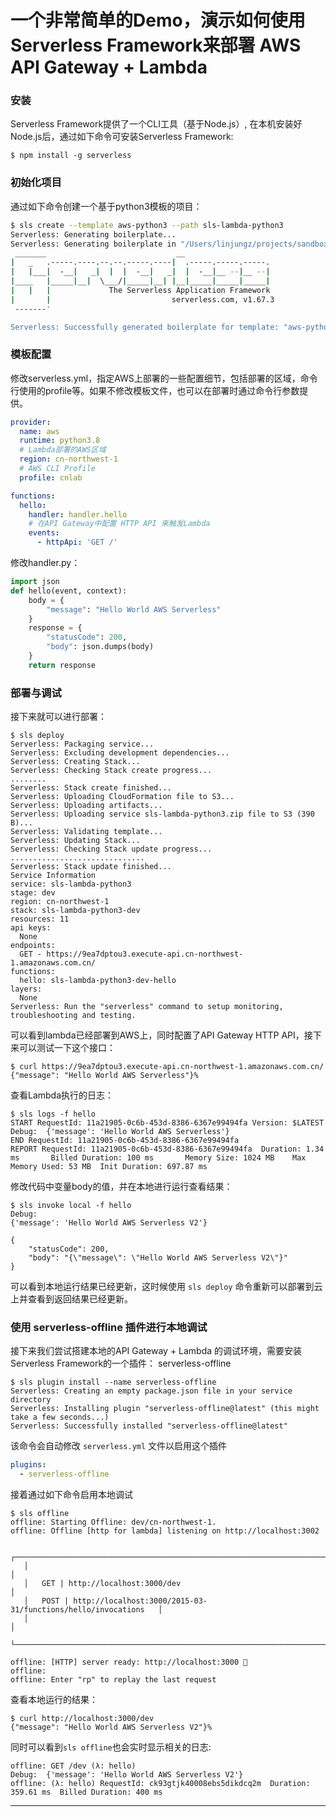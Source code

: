 # 一个非常简单的Demo，演示如何使用 Serverless Framework来部署 AWS API Gateway + Lambda


### 安装

Serverless Framework提供了一个CLI工具（基于Node.js）, 在本机安装好Node.js后，通过如下命令可安装Serverless Framework:

```console
$ npm install -g serverless
```

### 初始化项目

通过如下命令创建一个基于python3模板的项目：

```bash
$ sls create --template aws-python3 --path sls-lambda-python3 
Serverless: Generating boilerplate...
Serverless: Generating boilerplate in "/Users/linjungz/projects/sandbox/sls-lambda-demo/sls-lambda-python3"
 _______                             __
|   _   .-----.----.--.--.-----.----|  .-----.-----.-----.
|   |___|  -__|   _|  |  |  -__|   _|  |  -__|__ --|__ --|
|____   |_____|__|  \___/|_____|__| |__|_____|_____|_____|
|   |   |             The Serverless Application Framework
|       |                           serverless.com, v1.67.3
 -------'

Serverless: Successfully generated boilerplate for template: "aws-python3"
```

### 模板配置

修改serverless.yml，指定AWS上部署的一些配置细节，包括部署的区域，命令行使用的profile等。如果不修改模板文件，也可以在部署时通过命令行参数提供。


```yaml
provider:
  name: aws
  runtime: python3.8
  # Lambda部署的AWS区域
  region: cn-northwest-1
  # AWS CLI Profile
  profile: cnlab
```

```yaml
functions:
  hello:
    handler: handler.hello
    # 在API Gateway中配置 HTTP API 来触发Lambda
    events:
      - httpApi: 'GET /'
```


修改handler.py：

```python
import json
def hello(event, context):
    body = {
        "message": "Hello World AWS Serverless"
    }
    response = {
        "statusCode": 200,
        "body": json.dumps(body)
    }
    return response
```

### 部署与调试

接下来就可以进行部署：

```console
$ sls deploy
Serverless: Packaging service...
Serverless: Excluding development dependencies...
Serverless: Creating Stack...
Serverless: Checking Stack create progress...
........
Serverless: Stack create finished...
Serverless: Uploading CloudFormation file to S3...
Serverless: Uploading artifacts...
Serverless: Uploading service sls-lambda-python3.zip file to S3 (390 B)...
Serverless: Validating template...
Serverless: Updating Stack...
Serverless: Checking Stack update progress...
..............................
Serverless: Stack update finished...
Service Information
service: sls-lambda-python3
stage: dev
region: cn-northwest-1
stack: sls-lambda-python3-dev
resources: 11
api keys:
  None
endpoints:
  GET - https://9ea7dptou3.execute-api.cn-northwest-1.amazonaws.com.cn/
functions:
  hello: sls-lambda-python3-dev-hello
layers:
  None
Serverless: Run the "serverless" command to setup monitoring, troubleshooting and testing.
```

可以看到lambda已经部署到AWS上，同时配置了API Gateway HTTP API，接下来可以测试一下这个接口：

```console
$ curl https://9ea7dptou3.execute-api.cn-northwest-1.amazonaws.com.cn/
{"message": "Hello World AWS Serverless"}%   
```

查看Lambda执行的日志：

```console
$ sls logs -f hello 
START RequestId: 11a21905-0c6b-453d-8386-6367e99494fa Version: $LATEST
Debug:  {'message': 'Hello World AWS Serverless'}
END RequestId: 11a21905-0c6b-453d-8386-6367e99494fa
REPORT RequestId: 11a21905-0c6b-453d-8386-6367e99494fa  Duration: 1.34 ms       Billed Duration: 100 ms       Memory Size: 1024 MB    Max Memory Used: 53 MB  Init Duration: 697.87 ms
```

修改代码中变量body的值，并在本地进行运行查看结果：

```console
$ sls invoke local -f hello
Debug:  
{'message': 'Hello World AWS Serverless V2'}

{
    "statusCode": 200,
    "body": "{\"message\": \"Hello World AWS Serverless V2\"}"
}
```

可以看到本地运行结果已经更新，这时候使用 `sls deploy` 命令重新可以部署到云上并查看到返回结果已经更新。

### 使用 serverless-offline 插件进行本地调试

接下来我们尝试搭建本地的API Gateway + Lambda 的调试环境，需要安装Serverless Framework的一个插件： serverless-offline

```console
$ sls plugin install --name serverless-offline
Serverless: Creating an empty package.json file in your service directory
Serverless: Installing plugin "serverless-offline@latest" (this might take a few seconds...)
Serverless: Successfully installed "serverless-offline@latest"
```

该命令会自动修改 `serverless.yml` 文件以启用这个插件
```yaml
plugins:
  - serverless-offline
```
接着通过如下命令启用本地调试

```console
$ sls offline
offline: Starting Offline: dev/cn-northwest-1.
offline: Offline [http for lambda] listening on http://localhost:3002

   ┌─────────────────────────────────────────────────────────────────────────┐
   │                                                                         │
   │   GET | http://localhost:3000/dev                                       │
   │   POST | http://localhost:3000/2015-03-31/functions/hello/invocations   │
   │                                                                         │
   └─────────────────────────────────────────────────────────────────────────┘

offline: [HTTP] server ready: http://localhost:3000 🚀
offline: 
offline: Enter "rp" to replay the last request
```

查看本地运行的结果：
```console
$ curl http://localhost:3000/dev
{"message": "Hello World AWS Serverless V2"}%
```

同时可以看到`sls offline`也会实时显示相关的日志:

```console
offline: GET /dev (λ: hello)
Debug:  {'message': 'Hello World AWS Serverless V2'}
offline: (λ: hello) RequestId: ck93gtjk40008ebs5dikdcq2m  Duration: 359.61 ms  Billed Duration: 400 ms
```

---